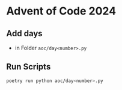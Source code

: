 # Advent of Code 2024

## Add days

* in Folder `aoc/day<number>.py`


## Run Scripts

```bash
poetry run python aoc/day<number>.py
```